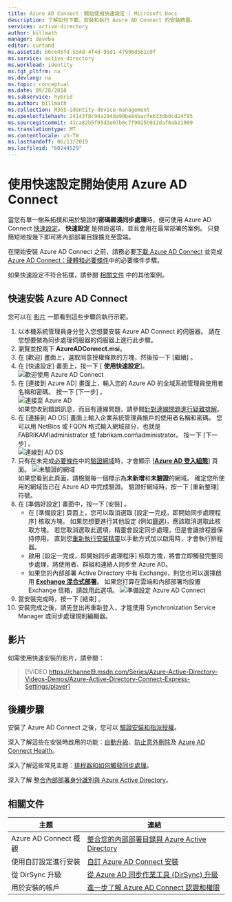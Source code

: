 ```yaml
---
title: Azure AD Connect：開始使用快速設定 | Microsoft Docs
description: 了解如何下載、安裝和執行 Azure AD Connect 的安裝精靈。
services: active-directory
author: billmath
manager: daveba
editor: curtand
ms.assetid: b6ce45fd-554d-4f4d-95d1-47996d561c9f
ms.service: active-directory
ms.workload: identity
ms.tgt_pltfrm: na
ms.devlang: na
ms.topic: conceptual
ms.date: 09/28/2018
ms.subservice: hybrid
ms.author: billmath
ms.collection: M365-identity-device-management
ms.openlocfilehash: 24143f8c94a294da90be84bacfe633db0cd24f85
ms.sourcegitcommit: 41ca82b5f95d2e07b0c7f9025b912daf0ab21909
ms.translationtype: MT
ms.contentlocale: zh-TW
ms.lasthandoff: 06/13/2019
ms.locfileid: "60244529"
---
```

# <a name="getting-started-with-azure-ad-connect-using-express-settings"></a>使用快速設定開始使用 Azure AD Connect
當您有單一樹系拓撲和用於驗證的**密碼雜湊同步處理**時，便可使用 Azure AD Connect [快速設定](how-to-connect-password-hash-synchronization.md)。 **快速設定** 是預設選項，並且會用在最常部署的案例。 只要簡短地按幾下即可將內部部署目錄擴充至雲端。

在開始安裝 Azure AD Connect 之前，請務必要[下載 Azure AD Connect](https://go.microsoft.com/fwlink/?LinkId=615771) 並完成 [Azure AD Connect：硬體和必要條件](how-to-connect-install-prerequisites.md)中的必要條件步驟。

如果快速設定不符合拓撲，請參閱 [相關文件](#related-documentation) 中的其他案例。

## <a name="express-installation-of-azure-ad-connect"></a>快速安裝 Azure AD Connect
您可以在 [影片](#videos) 一節看到這些步驟的執行示範。

1. 以本機系統管理員身分登入您想要安裝 Azure AD Connect 的伺服器。 請在您想要做為同步處理伺服器的伺服器上進行此步驟。
2. 瀏覽並按兩下 **AzureADConnect.msi**。
3. 在 [歡迎] 畫面上，選取同意授權條款的方塊，然後按一下 [繼續]  。  
4. 在 [快速設定] 畫面上，按一下 [ **使用快速設定**]。  
   ![歡迎使用 Azure AD Connect](./media/how-to-connect-install-express/express.png)
5. 在 [連接到 Azure AD] 畫面上，輸入您的 Azure AD 的全域系統管理員使用者名稱和密碼。 按一下 [下一步]  。  
   ![連接至 Azure AD](./media/how-to-connect-install-express/connectaad.png)  
   如果您收到錯誤訊息，而且有連線問題，請參閱[針對連線問題進行疑難排解](tshoot-connect-connectivity.md)。
6. 在 [連接到 AD DS] 畫面上輸入企業系統管理員帳戶的使用者名稱和密碼。 您可以用 NetBios 或 FQDN 格式輸入網域部分，也就是 FABRIKAM\administrator 或 fabrikam.com\administrator。 按一下 [下一步]  。  
   ![連線到 AD DS](./media/how-to-connect-install-express/connectad.png)
7. 只有在未完成[必要條件](how-to-connect-install-prerequisites.md)中的[驗證網域](../active-directory-domains-add-azure-portal.md)時，才會顯示 [[**Azure AD 登入組態**](plan-connect-user-signin.md#azure-ad-sign-in-configuration)] 頁面。
   ![未驗證的網域](./media/how-to-connect-install-express/unverifieddomain.png)  
   如果您看到此頁面，請檢閱每一個標示為**未新增**和**未驗證**的網域。 確定您所使用的網域皆已在 Azure AD 中完成驗證。 驗證好網域時，按一下 [重新整理] 符號。
8. 在 [準備好設定] 畫面中，按一下 [安裝]  。
   * 在 [準備設定] 頁面上，您可以取消選取 [設定一完成，即開始同步處理程序]  核取方塊。 如果您想要進行其他設定 (例如[篩選](how-to-connect-sync-configure-filtering.md))，應該取消選取此核取方塊。 若您取消選取此選項，精靈會設定同步處理，但是會讓排程器保持停用。 直到您[重新執行安裝精靈](how-to-connect-installation-wizard.md)以手動方式加以啟用時，才會執行排程器。
   * 啟用 [設定一完成，即開始同步處理程序]  核取方塊，將會立即觸發完整同步處理，將使用者、群組和連絡人同步至 Azure AD。
   * 如果您的內部部署 Active Directory 中有 Exchange，則您也可以選擇啟用 [**Exchange 混合式部署**](https://technet.microsoft.com/library/jj200581.aspx)。 如果您打算在雲端和內部部署均設置 Exchange 信箱，請啟用此選項。
     ![準備設定 Azure AD Connect](./media/how-to-connect-install-express/readytoconfigure.png)
9. 當安裝完成時，按一下 [結束]  。
10. 安裝完成之後，請先登出再重新登入，才能使用 Synchronization Service Manager 或同步處理規則編輯器。

## <a name="videos"></a>影片
如需使用快速安裝的影片，請參閱：

> [!VIDEO https://channel9.msdn.com/Series/Azure-Active-Directory-Videos-Demos/Azure-Active-Directory-Connect-Express-Settings/player]
>
>

## <a name="next-steps"></a>後續步驟
安裝了 Azure AD Connect 之後，您可以 [驗證安裝和指派授權](how-to-connect-post-installation.md)。

深入了解這些在安裝時啟用的功能︰[自動升級](how-to-connect-install-automatic-upgrade.md)、[防止意外刪除](how-to-connect-sync-feature-prevent-accidental-deletes.md)及 [Azure AD Connect Health](how-to-connect-health-sync.md)。

深入了解這些常見主題︰[排程器和如何觸發同步處理](how-to-connect-sync-feature-scheduler.md)。

深入了解 [整合內部部署身分識別與 Azure Active Directory](whatis-hybrid-identity.md)。

## <a name="related-documentation"></a>相關文件

| 主題 | 連結 |
| --- | --- |
| Azure AD Connect 概觀 | [整合您的內部部署目錄與 Azure Active Directory](whatis-hybrid-identity.md)
| 使用自訂設定進行安裝 | [自訂 Azure AD Connect 安裝](how-to-connect-install-custom.md) |
| 從 DirSync 升級 | [從 Azure AD 同步作業工具 (DirSync) 升級](how-to-dirsync-upgrade-get-started.md)|
| 用於安裝的帳戶 | [進一步了解 Azure AD Connect 認證和權限](reference-connect-accounts-permissions.md) |
